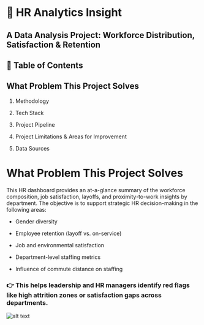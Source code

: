 # 🧠 HR Analytics Insight
## A Data Analysis Project: Workforce Distribution, Satisfaction & Retention

## 📑 Table of Contents
## What Problem This Project Solves

1. Methodology

2. Tech Stack

3. Project Pipeline

4. Project Limitations & Areas for Improvement

5. Data Sources
# What Problem This Project Solves
This HR dashboard provides an at-a-glance summary of the workforce composition, job satisfaction, layoffs, and proximity-to-work insights by department.
The objective is to support strategic HR decision-making in the following areas:

- Gender diversity

- Employee retention (layoff vs. on-service)

- Job and environmental satisfaction

- Department-level staffing metrics

- Influence of commute distance on staffing

### 👉 This helps leadership and HR managers identify red flags like high attrition zones or satisfaction gaps across departments.
![alt text](image.jpg)
